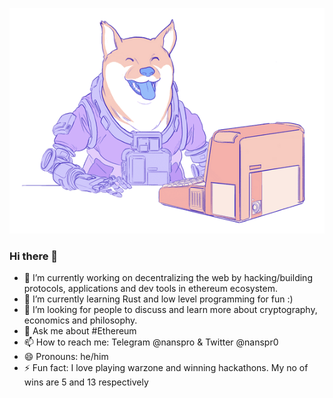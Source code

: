 ![Header](./doge.png)

### Hi there 👋

- 🔭 I’m currently working on decentralizing the web by hacking/building protocols, applications and dev tools in ethereum ecosystem.
- 🌱 I’m currently learning Rust and low level programming for fun :)   
- 🤔 I’m looking for people to discuss and learn more about cryptography, economics and philosophy.
- 💬 Ask me about #Ethereum
- 📫 How to reach me: Telegram @nanspro & Twitter @nanspr0
- 😄 Pronouns: he/him
- ⚡ Fun fact: I love playing warzone and winning hackathons. My no of wins are 5 and 13 respectively
